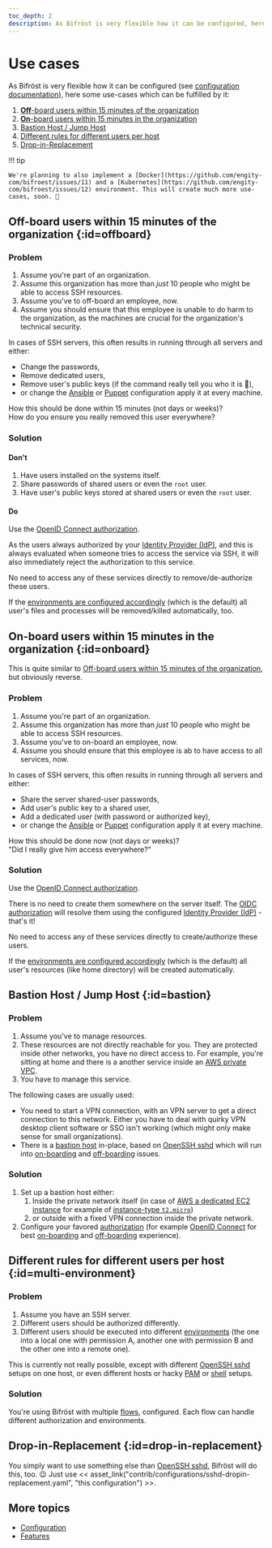 ```yaml
---
toc_depth: 2
description: As Bifröst is very flexible how it can be configured, here some use-cases which can be fulfilled by it.
---
```

# Use cases

As Bifröst is very flexible how it can be configured (see [configuration documentation](reference/configuration.md)), here some use-cases which can be fulfilled by it:

1. [**Off**-board users within 15 minutes of the organization](#offboard)
2. [**On**-board users within 15 minutes in the organization](#onboard)
3. [Bastion Host / Jump Host](#bastion)
4. [Different rules for different users per host](#multi-environment)
5. [Drop-in-Replacement](#drop-in-replacement)

!!! tip

    We're planning to also implement a [Docker](https://github.com/engity-com/bifroest/issues/11) and a [Kubernetes](https://github.com/engity-com/bifroest/issues/12) environment. This will create much more use-cases, soon. 🤠

## Off-board users within 15 minutes of the organization {:id=offboard}

### Problem

1. Assume you're part of an organization.
2. Assume this organization has more than _just_ 10 people who might be able to access SSH resources.
3. Assume you've to off-board an employee, now.
4. Assume you should ensure that this employee is unable to do harm to the organization, as the machines are crucial for the organization's technical security.

In cases of SSH servers, this often results in running through all servers and either:

* Change the passwords,
* Remove dedicated users,
* Remove user's public keys (if the command really tell you who it is 🤯),
* or change the [Ansible](https://www.ansible.com/) or [Puppet](https://www.puppet.com/) configuration apply it at every machine.

How this should be done within 15 minutes (not days or weeks)?<br>
How do you ensure you really removed this user everywhere?

### Solution

#### Don't
1. Have users installed on the systems itself.
2. Share passwords of shared users or even the `root` user.
3. Have user's public keys stored at shared users or even the `root` user.

#### Do
Use the [OpenID Connect authorization](reference/authorization/oidc.md).

As the users always authorized by your [Identity Provider (IdP)](https://openid.net/developers/how-connect-works/), and this is always evaluated when someone tries to access the service via SSH, it will also immediately reject the authorization to this service.

No need to access any of these services directly to remove/de-authorize these users.

If the [environments are configured accordingly](reference/environment/index.md) (which is the default) all user's files and processes will be removed/killed automatically, too.

## On-board users within 15 minutes in the organization {:id=onboard}

This is quite similar to [Off-board users within 15 minutes of the organization](#offboard), but obviously reverse.

### Problem

1. Assume you're part of an organization.
2. Assume this organization has more than _just_ 10 people who might be able to access SSH resources.
3. Assume you've to on-board an employee, now.
4. Assume you should ensure that this employee is ab to have access to all services, now.

In cases of SSH servers, this often results in running through all servers and either:

* Share the server shared-user passwords,
* Add user's public key to a shared user,
* Add a dedicated user (with password or authorized key),
* or change the [Ansible](https://www.ansible.com/) or [Puppet](https://www.puppet.com/) configuration apply it at every machine.

How this should be done now (not days or weeks)?<br>
"Did I really give him access everywhere?"

### Solution

Use the [OpenID Connect authorization](reference/authorization/oidc.md).

There is no need to create them somewhere on the server itself. The [OIDC authorization](reference/authorization/oidc.md) will resolve them using the configured [Identity Provider (IdP)](https://openid.net/developers/how-connect-works/) - that's it!

No need to access any of these services directly to create/authorize these users.

If the [environments are configured accordingly](reference/environment/index.md) (which is the default) all user's resources (like home directory) will be created automatically.

## Bastion Host / Jump Host {:id=bastion}

### Problem

1. Assume you've to manage resources.
2. These resources are not directly reachable for you. They are protected inside other networks, you have no direct access to. For example, you're sitting at home and there is a another service inside an [AWS private VPC](https://docs.aws.amazon.com/vpc/latest/userguide/what-is-amazon-vpc.html).
3. You have to manage this service.

The following cases are usually used:

* You need to start a VPN connection, with an VPN server to get a direct connection to this network. Either you have to deal with quirky VPN desktop client software or SSO isn't working (which might only make sense for small organizations).
* There is a [bastion host](https://en.wikipedia.org/wiki/Bastion_host) in-place, based on [OpenSSH sshd](https://man.openbsd.org/sshd.8) which will run into [on-boarding](#onboard) and [off-boarding](#offboard) issues.

### Solution

1. Set up a bastion host either:
   1. Inside the private network itself (in case of [AWS a dedicated EC2 instance](https://docs.aws.amazon.com/AWSEC2/latest/UserGuide/concepts.html) for example of [instance-type `t2.micro`](https://aws.amazon.com/ec2/instance-types/))
   2. or outside with a fixed VPN connection inside the private network.
2. Configure your favored [authorization](reference/authorization/index.md) (for example [OpenID Connect](reference/authorization/oidc.md) for best [on-boarding](#onboard) and [off-boarding](#offboard) experience).

## Different rules for different users per host {:id=multi-environment}

### Problem

1. Assume you have an SSH server.
2. Different users should be authorized differently.
3. Different users should be executed into different [environments](reference/environment/index.md) (the one into a local one with permission A, another one with permission B and the other one into a remote one).

This is currently not really possible, except with different [OpenSSH sshd](https://man.openbsd.org/sshd.8) setups on one host, or even different hosts or hacky [PAM](https://en.wikipedia.org/wiki/Linux_PAM) or [shell](https://en.wikipedia.org/wiki/Unix_shell) setups.

### Solution

You're using Bifröst with multiple [flows](reference/flow.md), configured. Each flow can handle different authorization and environments.

## Drop-in-Replacement {:id=drop-in-replacement}

You simply want to use something else than [OpenSSH sshd](https://man.openbsd.org/sshd.8), Bifröst will do this, too. 😉 Just use << asset_link("contrib/configurations/sshd-dropin-replacement.yaml", "this configuration") >>.


## More topics
* [Configuration](reference/configuration.md)
* [Features](index.md#features)
